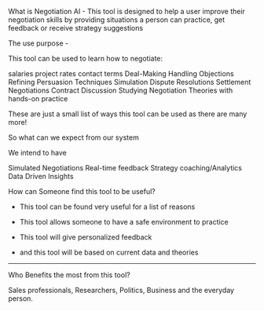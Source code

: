 What is Negotiation AI - This tool is designed to help a user improve their negotiation skills by providing situations a person can practice, get feedback or receive strategy suggestions

The use purpose -

This tool can be used to learn how to negotiate:

salaries
project rates
contact terms
Deal-Making
Handling Objections
Refining Persuasion Techniques
Simulation Dispute Resolutions
Settlement Negotiations
Contract Discussion
Studying Negotiation Theories with hands-on practice

These are just a small list of ways this tool can be used as there are many more!

So what can we expect from our system

We intend to have 

Simulated Negotiations
Real-time feedback
Strategy coaching/Analytics
Data Driven Insights

How can Someone find this tool to be useful?

+ This tool can be found very useful for a list of reasons

+ This tool allows someone to have a safe environment to practice

+ This tool will give personalized feedback

+ and this tool will be based on current data and theories

--------------------------------

Who Benefits the most from this tool?

Sales professionals, Researchers, Politics, Business and the everyday person.